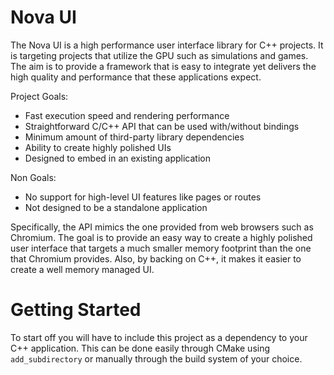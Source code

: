 Nova UI
=======

The Nova UI is a high performance user interface library for C++ projects. It is targeting projects that utilize the GPU such as simulations and games. The aim is to provide a framework that is easy to integrate yet delivers the high quality and performance that these applications expect.

Project Goals:
- Fast execution speed and rendering performance
- Straightforward C/C++ API that can be used with/without bindings
- Minimum amount of third-party library dependencies
- Ability to create highly polished UIs
- Designed to embed in an existing application

Non Goals:
- No support for high-level UI features like pages or routes
- Not designed to be a standalone application

Specifically, the API mimics the one provided from web browsers such as Chromium. The goal is to provide an easy way to create a highly polished user interface that targets a much smaller memory footprint than the one that Chromium provides. Also, by backing on C++, it makes it easier to create a well memory managed UI.

Getting Started
===============
To start off you will have to include this project as a dependency to your C++ application. This can be done easily through CMake using `add_subdirectory` or manually through the build system of your choice.


